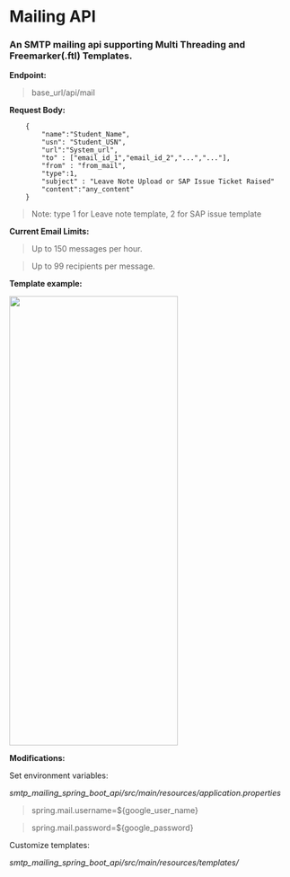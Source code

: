 # Mailing API

### An SMTP mailing api supporting Multi Threading and Freemarker(.ftl) Templates.

**Endpoint:**

> base_url/api/mail

**Request Body:**

        {
            "name":"Student_Name",
            "usn": "Student_USN",
            "url":"System_url",
            "to" : ["email_id_1","email_id_2","...","..."],
            "from" : "from_mail",
            "type":1,
            "subject" : "Leave Note Upload or SAP Issue Ticket Raised"
            "content":"any_content"
        }

> Note: type 1 for Leave note template, 2 for SAP issue template

**Current Email Limits:**

> Up to 150 messages per hour.

> Up to 99 recipients per message.

**Template example:**

<img src="https://user-images.githubusercontent.com/90695071/219760518-71d64170-147e-43ab-9ed3-ea6a2aad8d26.jpg" data-canonical-src="https://user-images.githubusercontent.com/90695071/219760518-71d64170-147e-43ab-9ed3-ea6a2aad8d26.jpg" width="300" height="800" />

**Modifications:**

Set environment variables:

*smtp_mailing_spring_boot_api/src/main/resources/application.properties*

> spring.mail.username=${google_user_name}

> spring.mail.password=${google_password}

Customize templates:

*smtp_mailing_spring_boot_api/src/main/resources/templates/*



